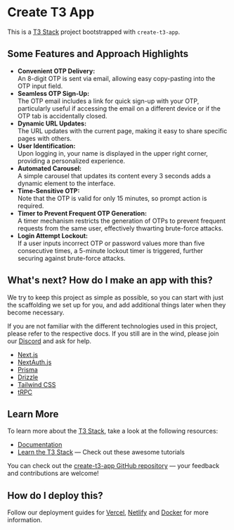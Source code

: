 # Create T3 App

This is a [T3 Stack](https://create.t3.gg/) project bootstrapped with `create-t3-app`.

## Some Features and Approach Highlights
- **Convenient OTP Delivery:** <br /> An 8-digit OTP is sent via email, allowing easy copy-pasting into the OTP input field.
- **Seamless OTP Sign-Up:** <br /> The OTP email includes a link for quick sign-up with your OTP, particularly useful if accessing the email on a different device or if the OTP tab is accidentally closed.
- **Dynamic URL Updates:** <br /> The URL updates with the current page, making it easy to share specific pages with others.
- **User Identification:** <br /> Upon logging in, your name is displayed in the upper right corner, providing a personalized experience.
- **Automated Carousel:** <br /> A simple carousel that updates its content every 3 seconds adds a dynamic element to the interface.
- **Time-Sensitive OTP:** <br /> Note that the OTP is valid for only 15 minutes, so prompt action is required.
- **Timer to Prevent Frequent OTP Generation:** <br />
 A timer mechanism restricts the generation of OTPs to prevent frequent requests from the same user, effectively thwarting brute-force attacks.
- **Login Attempt Lockout:** <br />  If a user inputs incorrect OTP or password values more than five consecutive times, a 5-minute lockout timer is triggered, further securing against brute-force attacks.


## What's next? How do I make an app with this?

We try to keep this project as simple as possible, so you can start with just the scaffolding we set up for you, and add additional things later when they become necessary.

If you are not familiar with the different technologies used in this project, please refer to the respective docs. If you still are in the wind, please join our [Discord](https://t3.gg/discord) and ask for help.

- [Next.js](https://nextjs.org)
- [NextAuth.js](https://next-auth.js.org)
- [Prisma](https://prisma.io)
- [Drizzle](https://orm.drizzle.team)
- [Tailwind CSS](https://tailwindcss.com)
- [tRPC](https://trpc.io)

## Learn More

To learn more about the [T3 Stack](https://create.t3.gg/), take a look at the following resources:

- [Documentation](https://create.t3.gg/)
- [Learn the T3 Stack](https://create.t3.gg/en/faq#what-learning-resources-are-currently-available) — Check out these awesome tutorials

You can check out the [create-t3-app GitHub repository](https://github.com/t3-oss/create-t3-app) — your feedback and contributions are welcome!

## How do I deploy this?

Follow our deployment guides for [Vercel](https://create.t3.gg/en/deployment/vercel), [Netlify](https://create.t3.gg/en/deployment/netlify) and [Docker](https://create.t3.gg/en/deployment/docker) for more information.
